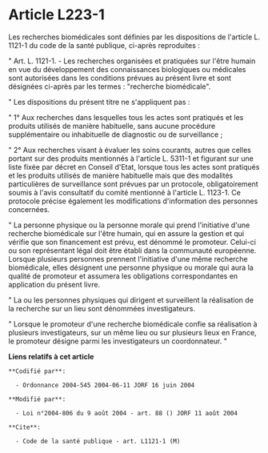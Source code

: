 # Article L223-1

Les recherches biomédicales sont définies par les dispositions de l'article L. 1121-1 du code de la santé publique, ci-après
reproduites :

" Art. L. 1121-1. - Les recherches organisées et pratiquées sur l'être humain en vue du développement des connaissances
biologiques ou médicales sont autorisées dans les conditions prévues au présent livre et sont désignées ci-après par les
termes : "recherche biomédicale".

" Les dispositions du présent titre ne s'appliquent pas :

" 1° Aux recherches dans lesquelles tous les actes sont pratiqués et les produits utilisés de manière habituelle, sans aucune
procédure supplémentaire ou inhabituelle de diagnostic ou de surveillance ;

" 2° Aux recherches visant à évaluer les soins courants, autres que celles portant sur des produits mentionnés à l'article L.
5311-1 et  figurant sur une liste fixée par décret en Conseil d'Etat, lorsque tous les actes sont pratiqués et les produits
utilisés de manière habituelle mais que des modalités particulières de surveillance sont prévues par un protocole,
obligatoirement soumis à l'avis consultatif du comité mentionné à l'article L. 1123-1. Ce protocole précise également les
modifications d'information des personnes concernées.

" La personne physique ou la personne morale qui prend l'initiative d'une recherche biomédicale sur l'être humain, qui en
assure la gestion et qui vérifie que son financement est prévu, est dénommé le promoteur. Celui-ci ou son représentant légal
doit être établi dans la communauté européenne. Lorsque plusieurs personnes prennent l'initiative d'une même recherche
biomédicale, elles désignent une personne physique ou morale qui aura la qualité de promoteur et assumera les obligations
correspondantes en application du présent livre.

" La ou les personnes physiques qui dirigent et surveillent la réalisation de la recherche sur un lieu sont dénommées
investigateurs.

" Lorsque le promoteur d'une recherche biomédicale confie sa réalisation à plusieurs investigateurs, sur un même lieu ou sur
plusieurs lieux en France, le promoteur désigne parmi les investigateurs un coordonnateur. "

**Liens relatifs à cet article**

	**Codifié par**:

	  - Ordonnance 2004-545 2004-06-11 JORF 16 juin 2004

	**Modifié par**:

	  - Loi n°2004-806 du 9 août 2004 - art. 88 () JORF 11 août 2004

	**Cite**:

	  - Code de la santé publique - art. L1121-1 (M)
